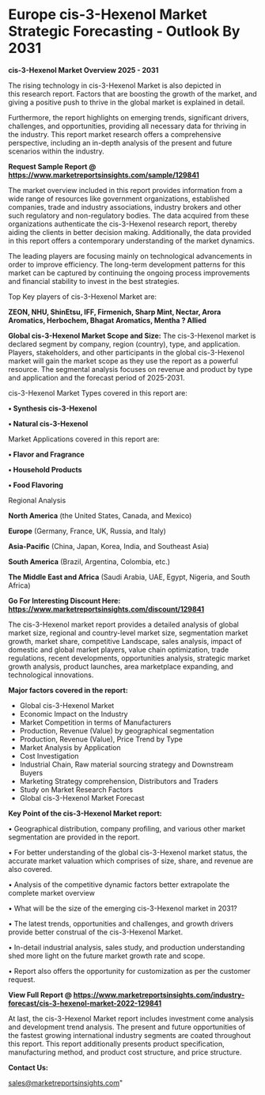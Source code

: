 # Europe cis-3-Hexenol Market Strategic Forecasting - Outlook By 2031

<Strong> cis-3-Hexenol Market Overview 2025 - 2031</strong>

The rising technology in cis-3-Hexenol Market is also depicted in this research report. Factors that are boosting the growth of the market, and giving a positive push to thrive in the global market is explained in detail.

Furthermore, the report highlights on emerging trends, significant drivers, challenges, and opportunities, providing all necessary data for thriving in the industry. This report market research offers a comprehensive perspective, including an in-depth analysis of the present and future scenarios within the industry.

<strong>Request Sample Report @ <a href=https://www.marketreportsinsights.com/sample/129841>https://www.marketreportsinsights.com/sample/129841</a></strong>

The market overview included in this report provides information from a wide range of resources like government organizations, established companies, trade and industry associations, industry brokers and other such regulatory and non-regulatory bodies. The data acquired from these organizations authenticate the cis-3-Hexenol research report, thereby aiding the clients in better decision making. Additionally, the data provided in this report offers a contemporary understanding of the market dynamics.

The leading players are focusing mainly on technological advancements in order to improve efficiency. The long-term development patterns for this market can be captured by continuing the ongoing process improvements and financial stability to invest in the best strategies.

Top Key players of cis-3-Hexenol Market are:

<strong>ZEON, NHU, ShinEtsu, IFF, Firmenich, Sharp Mint, Nectar, Arora Aromatics, Herbochem, Bhagat Aromatics, Mentha ? Allied</strong>

<strong><b>Global cis-3-Hexenol Market Scope and Size:</b></strong>
The cis-3-Hexenol market is declared segment by company, region (country), type, and application. Players, stakeholders, and other participants in the global cis-3-Hexenol market will gain the market scope as they use the report as a powerful resource. The segmental analysis focuses on revenue and product by type and application and the forecast period of 2025-2031.

cis-3-Hexenol Market Types covered in this report are:

<strong>• Synthesis cis-3-Hexenol

• Natural cis-3-Hexenol</strong>

Market Applications covered in this report are:

<strong>• Flavor and Fragrance

• Household Products

• Food Flavoring</strong> 

Regional Analysis

<strong>North America</strong> (the United States, Canada, and Mexico)

<strong>Europe</strong> (Germany, France, UK, Russia, and Italy)

<strong>Asia-Pacific</strong> (China, Japan, Korea, India, and Southeast Asia)

<strong>South America</strong> (Brazil, Argentina, Colombia, etc.)

<strong>The Middle East and Africa</strong> (Saudi Arabia, UAE, Egypt, Nigeria, and South Africa)

<strong>Go For Interesting Discount Here: <a href=https://www.marketreportsinsights.com/discount/129841>https://www.marketreportsinsights.com/discount/129841</a></strong>

The cis-3-Hexenol market report provides a detailed analysis of global market size, regional and country-level market size, segmentation market growth, market share, competitive Landscape, sales analysis, impact of domestic and global market players, value chain optimization, trade regulations, recent developments, opportunities analysis, strategic market growth analysis, product launches, area marketplace expanding, and technological innovations.

<strong><b>Major factors covered in the report:</b></strong>
<ul>
  <li>Global cis-3-Hexenol Market </li>
  <li>Economic Impact on the Industry</li>
  <li>Market Competition in terms of Manufacturers</li>
  <li>Production, Revenue (Value) by geographical segmentation</li>
  <li>Production, Revenue (Value), Price Trend by Type</li>
  <li>Market Analysis by Application</li>
  <li>Cost Investigation</li>
  <li>Industrial Chain, Raw material sourcing strategy and Downstream Buyers</li>
  <li>Marketing Strategy comprehension, Distributors and Traders</li>
  <li>Study on Market Research Factors</li>
  <li>Global cis-3-Hexenol Market Forecast</li>
</ul>

<strong><b>Key Point of the cis-3-Hexenol Market report:</b></strong>

• Geographical distribution, company profiling, and various other market segmentation are provided in the report.

• For better understanding of the global cis-3-Hexenol market status, the accurate market valuation which comprises of size, share, and revenue are also covered.

• Analysis of the competitive dynamic factors better extrapolate the complete market overview

• What will be the size of the emerging cis-3-Hexenol market in 2031?

• The latest trends, opportunities and challenges, and growth drivers provide better construal of the cis-3-Hexenol Market.

• In-detail industrial analysis, sales study, and production understanding shed more light on the future market growth rate and scope.

• Report also offers the opportunity for customization as per the customer request.

<strong><b>View Full Report @ <a href=https://www.marketreportsinsights.com/industry-forecast/cis-3-hexenol-market-2022-129841>https://www.marketreportsinsights.com/industry-forecast/cis-3-hexenol-market-2022-129841</a></b></strong>


At last, the cis-3-Hexenol Market report includes investment come analysis and development trend analysis. The present and future opportunities of the fastest growing international industry segments are coated throughout this report. This report additionally presents product specification, manufacturing method, and product cost structure, and price structure.

<strong>Contact Us:</strong>

sales@marketreportsinsights.com"
